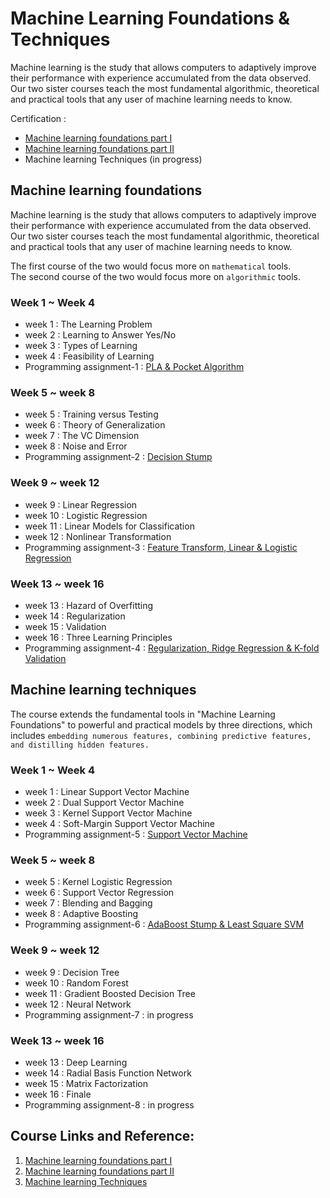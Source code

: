 # Machine Learning Foundations & Techniques

Machine learning is the study that allows computers to adaptively improve their performance with experience accumulated from the data observed. Our two sister courses teach the most fundamental algorithmic, theoretical and practical tools that any user of machine learning needs to know.

Certification : 
- [Machine learning foundations part I](https://www.coursera.org/account/accomplishments/verify/RHCXGL2C298Z)
- [Machine learning foundations part II](https://www.coursera.org/account/accomplishments/verify/DMPSPW2VTTRA)
- Machine learning Techniques (in progress)

## Machine learning foundations
Machine learning is the study that allows computers to adaptively improve their performance with experience accumulated from the data observed. Our two sister courses teach the most fundamental algorithmic, theoretical and practical tools that any user of machine learning needs to know. 

The first course of the two would focus more on `mathematical` tools.   
The second course of the two would focus more on `algorithmic` tools.

### Week 1 ~ Week 4
- week 1 : The Learning Problem
- week 2 : Learning to Answer Yes/No
- week 3 : Types of Learning
- week 4 : Feasibility of Learning
- Programming assignment-1 : [PLA & Pocket Algorithm](https://github.com/Chang-Chia-Chi/Machine-Learning-Foundations-Techniques/tree/main/Assignment-1)

### Week 5 ~ week 8
- week 5 : Training versus Testing
- week 6 : Theory of Generalization
- week 7 : The VC Dimension
- week 8 : Noise and Error
- Programming assignment-2 : [Decision Stump](https://github.com/Chang-Chia-Chi/Machine-Learning-Foundations-Techniques/tree/main/Assignment-2)

### Week 9 ~ week 12
- week 9 : Linear Regression
- week 10 : Logistic Regression
- week 11 : Linear Models for Classification
- week 12 : Nonlinear Transformation
- Programming assignment-3 : [Feature Transform, Linear & Logistic Regression](https://github.com/Chang-Chia-Chi/Machine-Learning-Foundations-Techniques/tree/main/Assignment-3)
 
### Week 13 ~ week 16
- week 13 : Hazard of Overfitting
- week 14 : Regularization
- week 15 : Validation
- week 16 : Three Learning Principles
- Programming assignment-4 : [Regularization, Ridge Regression & K-fold Validation](https://github.com/Chang-Chia-Chi/Machine-Learning-Foundations-Techniques/tree/main/Assignment-4)
 
## Machine learning techniques
The course extends the fundamental tools in "Machine Learning Foundations" to powerful and practical models by three directions, which includes `embedding numerous features, combining predictive features, and distilling hidden features.`

### Week 1 ~ Week 4
- week 1 : Linear Support Vector Machine
- week 2 : Dual Support Vector Machine
- week 3 : Kernel Support Vector Machine
- week 4 : Soft-Margin Support Vector Machine
- Programming assignment-5 : [Support Vector Machine](https://github.com/Chang-Chia-Chi/Machine-Learning-Foundations-Techniques/tree/main/Assignment-5)

### Week 5 ~ week 8
- week 5 : Kernel Logistic Regression
- week 6 : Support Vector Regression
- week 7 : Blending and Bagging
- week 8 : Adaptive Boosting
- Programming assignment-6 : [AdaBoost Stump & Least Square SVM](https://github.com/Chang-Chia-Chi/Machine-Learning-Foundations-Techniques/tree/main/Assignment-6)

### Week 9 ~ week 12
- week 9 : Decision Tree
- week 10 : Random Forest
- week 11 : Gradient Boosted Decision Tree
- week 12 : Neural Network
- Programming assignment-7 : in progress
 
### Week 13 ~ week 16
- week 13 : Deep Learning
- week 14 : Radial Basis Function Network
- week 15 : Matrix Factorization
- week 16 : Finale
- Programming assignment-8 : in progress

## Course Links and Reference: 
1. [Machine learning foundations part I](https://www.coursera.org/learn/ntumlone-mathematicalfoundations)
2. [Machine learning foundations part II](https://www.coursera.org/learn/ntumlone-algorithmicfoundations)
3. [Machine learning Techniques](https://www.coursera.org/learn/machine-learning-techniques)
